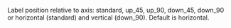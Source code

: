 Label position relative to axis: standard, up_45, up_90, down_45, down_90 or horizontal (standard) and vertical (down_90).  Default is horizontal.
